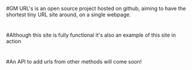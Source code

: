 #GM URL's is an open source project hosted on github, aiming to have the shortest tiny URL site around, on a single webpage. 
#
#Although this site is fully functional it's also an example of this site in action 
#
#An API to add urls from other methods will come soon! 
#
